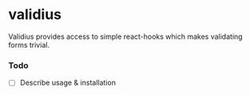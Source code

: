 # validius

Validius provides access to simple react-hooks which makes validating forms trivial.

### Todo

-   [ ] Describe usage & installation
